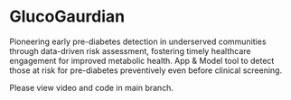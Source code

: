 # GlucoGaurdian
Pioneering early pre-diabetes detection in underserved communities through data-driven risk assessment, fostering timely healthcare engagement for improved metabolic health. App &amp; Model tool to detect those at risk for pre-diabetes preventively even before clinical screening. 


Please view video and code in main branch. 


